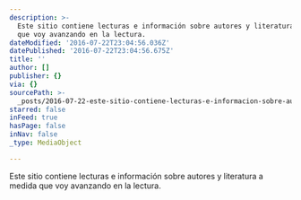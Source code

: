 ```yaml
---
description: >-
  Este sitio contiene lecturas e información sobre autores y literatura a medida
  que voy avanzando en la lectura.
dateModified: '2016-07-22T23:04:56.036Z'
datePublished: '2016-07-22T23:04:56.675Z'
title: ''
author: []
publisher: {}
via: {}
sourcePath: >-
  _posts/2016-07-22-este-sitio-contiene-lecturas-e-informacion-sobre-autores-y-l.md
starred: false
inFeed: true
hasPage: false
inNav: false
_type: MediaObject

---
```

Este sitio contiene lecturas e información sobre autores y literatura a medida que voy avanzando en la lectura.